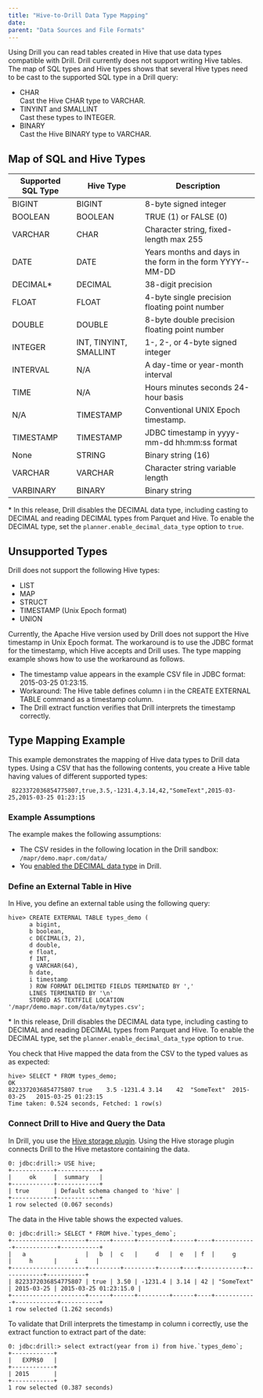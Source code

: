 ```yaml
---
title: "Hive-to-Drill Data Type Mapping"
date: 
parent: "Data Sources and File Formats"
---
```

Using Drill you can read tables created in Hive that use data types compatible with Drill. Drill currently does not support writing Hive tables. The map of SQL types and Hive types shows that several Hive types need to be cast to the supported SQL type in a Drill query:

* CHAR   
  Cast the Hive CHAR type to VARCHAR.  
* TINYINT and SMALLINT  
   Cast these types to INTEGER.  
* BINARY  
  Cast the Hive BINARY type to VARCHAR.

## Map of SQL and Hive Types
<!-- See DRILL-1570 -->

| Supported SQL Type | Hive Type               | Description                                                |
|--------------------|-------------------------|------------------------------------------------------------|
| BIGINT             | BIGINT                  | 8-byte signed integer                                      |
| BOOLEAN            | BOOLEAN                 | TRUE (1) or FALSE (0)                                      |
| VARCHAR            | CHAR                    | Character string, fixed-length max 255                     |
| DATE               | DATE                    | Years months and days in the form in the form YYYY-­MM-­DD   |
| DECIMAL*           | DECIMAL                 | 38-digit precision                                         |
| FLOAT              | FLOAT                   | 4-byte single precision floating point number              |
| DOUBLE             | DOUBLE                  | 8-byte double precision floating point number              |
| INTEGER            | INT, TINYINT, SMALLINT  | 1-, 2-, or 4-byte signed integer                           |
| INTERVAL           | N/A                     | A day-time or year-month interval                          |
| TIME               | N/A                     | Hours minutes seconds 24-hour basis                        |
| N/A                | TIMESTAMP               | Conventional UNIX Epoch timestamp.                         |
| TIMESTAMP          | TIMESTAMP               | JDBC timestamp in yyyy-mm-dd hh:mm:ss format               |
| None               | STRING                  | Binary string (16)                                         |
| VARCHAR            | VARCHAR                 | Character string variable length                           |
| VARBINARY          | BINARY                  | Binary string                                              |

\* In this release, Drill disables the DECIMAL data type, including casting to DECIMAL and reading DECIMAL types from Parquet and Hive. To enable the DECIMAL type, set the `planner.enable_decimal_data_type` option to `true`.

## Unsupported Types
Drill does not support the following Hive types:

* LIST
* MAP
* STRUCT
* TIMESTAMP (Unix Epoch format)
* UNION

Currently, the Apache Hive version used by Drill does not support the Hive timestamp in Unix Epoch format. The workaround is to use the JDBC format for the timestamp, which Hive accepts and Drill uses. The type mapping example shows how to use the workaround as follows. 

* The timestamp value appears in the example CSV file in JDBC format: 2015-03-25 01:23:15.  
* Workaround: The Hive table defines column i in the CREATE EXTERNAL TABLE command as a timestamp column.  
* The Drill extract function verifies that Drill interprets the timestamp correctly.

## Type Mapping Example
This example demonstrates the mapping of Hive data types to Drill data types. Using a CSV that has the following contents, you create a Hive table having values of different supported types:

     8223372036854775807,true,3.5,-1231.4,3.14,42,"SomeText",2015-03-25,2015-03-25 01:23:15 

### Example Assumptions
The example makes the following assumptions:

* The CSV resides in the following location in the Drill sandbox: `/mapr/demo.mapr.com/data/`  
* You [enabled the DECIMAL data type]({{site.baseurl}}/docs/supported-data-types/#enabling-the-decimal-type) in Drill.  

### Define an External Table in Hive

In Hive, you define an external table using the following query:

    hive> CREATE EXTERNAL TABLE types_demo ( 
          a bigint, 
          b boolean, 
          c DECIMAL(3, 2), 
          d double, 
          e float, 
          f INT, 
          g VARCHAR(64), 
          h date,
          i timestamp
          ) ROW FORMAT DELIMITED FIELDS TERMINATED BY ',' 
          LINES TERMINATED BY '\n' 
          STORED AS TEXTFILE LOCATION '/mapr/demo.mapr.com/data/mytypes.csv';

\* In this release, Drill disables the DECIMAL data type, including casting to DECIMAL and reading DECIMAL types from Parquet and Hive. To enable the DECIMAL type, set the `planner.enable_decimal_data_type` option to `true`.

You check that Hive mapped the data from the CSV to the typed values as as expected:

    hive> SELECT * FROM types_demo;
    OK
    8223372036854775807	true	3.5	-1231.4	3.14	42	"SomeText"	2015-03-25   2015-03-25 01:23:15
    Time taken: 0.524 seconds, Fetched: 1 row(s)

### Connect Drill to Hive and Query the Data

In Drill, you use the [Hive storage plugin]({{site.baseurl}}/docs/hive-storage-plugin). Using the Hive storage plugin connects Drill to the Hive metastore containing the data.
	
	0: jdbc:drill:> USE hive;
	+------------+------------+
	|     ok     |  summary   |
	+------------+------------+
	| true       | Default schema changed to 'hive' |
	+------------+------------+
	1 row selected (0.067 seconds)
	
The data in the Hive table shows the expected values.
	
	0: jdbc:drill:> SELECT * FROM hive.`types_demo`;
	+---------------------+------+------+---------+------+----+------------+------------+-----------+
	|   a                 |   b  |  c   |     d   |  e   | f  |     g      |     h      |     i     |
	+---------------------+---------+---------+------+----+------------+------------+-----------+
	| 8223372036854775807 | true | 3.50 | -1231.4 | 3.14 | 42 | "SomeText" | 2015-03-25 | 2015-03-25 01:23:15.0 |
	+---------------------+------+------+---------+------+----+------------+------------+-----------+
	1 row selected (1.262 seconds)
	
To validate that Drill interprets the timestamp in column i correctly, use the extract function to extract part of the date:

    0: jdbc:drill:> select extract(year from i) from hive.`types_demo`;
    +------------+
    |   EXPR$0   |
    +------------+
    | 2015       |
    +------------+
    1 row selected (0.387 seconds)

